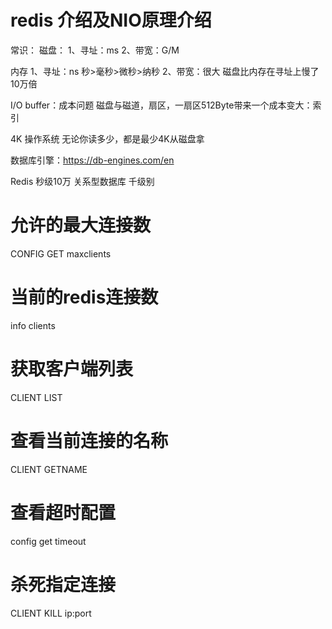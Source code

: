 # redis 介绍及NIO原理介绍

常识：
磁盘：
1、寻址：ms
2、带宽：G/M

内存
1、寻址：ns
秒>毫秒>微秒>纳秒
2、带宽：很大
磁盘比内存在寻址上慢了10万倍

I/O buffer：成本问题
磁盘与磁道，扇区，一扇区512Byte带来一个成本变大：索引

4K 操作系统 无论你读多少，都是最少4K从磁盘拿


数据库引擎：https://db-engines.com/en

Redis 秒级10万
关系型数据库 千级别


# 允许的最大连接数
CONFIG GET maxclients
# 当前的redis连接数
info clients
# 获取客户端列表
CLIENT LIST
# 查看当前连接的名称
CLIENT GETNAME
# 查看超时配置
config get timeout
# 杀死指定连接
CLIENT KILL ip:port